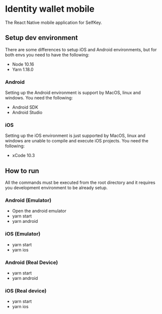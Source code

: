 # Identity wallet mobile
The React Native mobile application for SelfKey.

## Setup dev environment
There are some differences to setup iOS and Android environments, but for both envs you need to have the following:

* Node 10.16
* Yarn 1.18.0

### Android
Setting up the Android environment is support by MacOS, linux and windows.
You need the following:

* Android SDK
* Android Studio

### iOS
Setting up the iOS environment is just supported by MacOS, linux and windows are unable to compile and execute iOS projects.
You need the following:

* xCode 10.3

## How to run
All the commands must be executed from the root directory and it requires you development environment to be already setup.

### Android (Emulator)
* Open the android emulator
* yarn start
* yarn android

### iOS (Emulator)
* yarn start
* yarn ios

### Android (Real Device)
* yarn start
* yarn android

### iOS (Real device)
* yarn start
* yarn ios
